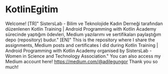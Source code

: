 # KotlinEgitim
Welcome!
[TR]" SistersLab - Bilim ve Teknolojide Kadın Derneği tarafından düzenlenen 
Kotlin Training | Android Programming with Kotlin Academy sürecinde yaptığım ödevleri, Medium yazılarımı ve sertifikaları paylaştığım depo (repository) budur."
[EN]" This is the repository where I share the assignments, Medium posts and certificates I did during Kotlin Training | Android Programming with Kotlin Academy 
organised by SistersLab - Women in Science and Technology Association."
You can also access my Medium account here!
https://medium.com/@adilegungor
Thank you so much!
